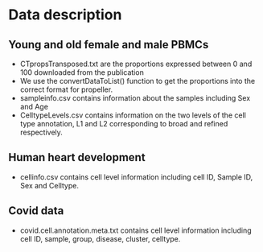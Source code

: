 # Data description

## Young and old female and male PBMCs
- CTpropsTransposed.txt are the proportions expressed between 0 and 100 downloaded from the publication
- We use the convertDataToList() function to get the proportions into the correct format for propeller.
- sampleinfo.csv contains information about the samples including Sex and Age
- CelltypeLevels.csv contains information on the two levels of the cell type annotation, L1 and L2 corresponding to broad and refined respectively.

## Human heart development
- cellinfo.csv contains cell level information including cell ID, Sample ID, Sex and Celltype.

## Covid data
- covid.cell.annotation.meta.txt contains cell level information including cell ID, sample, group, disease, cluster, celltype.

